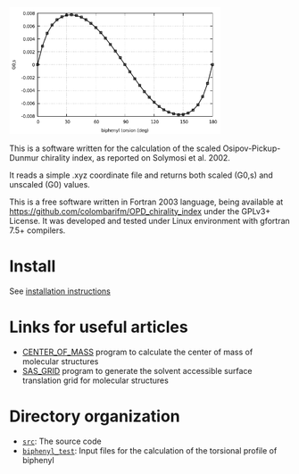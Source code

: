 <img src="https://github.com/colombarifm/OPD_chirality_index/blob/main/biphenyl_test/OPD_biphenyl.png" width="75%" height="75%">

<br />

This is a software written for the calculation of the scaled Osipov-Pickup-Dunmur
chirality index, as reported on Solymosi et al. 2002.

It reads a simple .xyz coordinate file and returns both scaled (G0,s) and unscaled
(G0) values.

This is a free software written in Fortran 2003 language, being available at
https://github.com/colombarifm/OPD_chirality_index under the GPLv3+ License. 
It was developed and tested under Linux environment with gfortran 7.5+ compilers.  

# Install

See [installation instructions](./INSTALL.md)  

# Links for useful articles

* [CENTER_OF_MASS](https://github.com/colombarifm/center_of_mass) program to calculate the center of mass of molecular structures
* [SAS_GRID](https://github.com/colombarifm/sas_grid) program to generate the solvent accessible surface translation grid for molecular structures

# Directory organization

* [`src`](./src): The source code
* [`biphenyl_test`](./biphenyl_test): Input files for the calculation of the torsional profile of biphenyl

